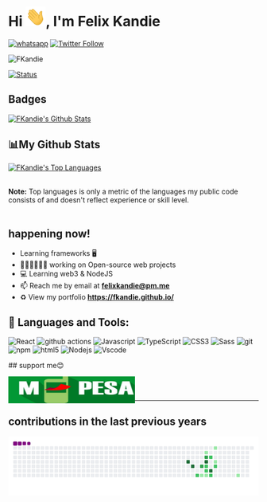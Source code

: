 # Hi <img src="https://github.com/FKandie/FKandie/blob/main/img/wave.gif" width="40px">, I'm Felix Kandie
<a href="https://wa.me/+254703882818"><img title="whatsapp" src="https://img.shields.io/badge/whatsapp-2E8B57?style=for-the-badge&logo=whatsapp"></a>
[![Twitter Follow](https://img.shields.io/twitter/follow/felixkandie_?color=1DA1F2&logo=twitter&style=for-the-badge)](https://twitter.com/intent/follow?original_referer=https%3A%2F%2Fgithub.com%2Ffelixkandie_&screen_name=felixkandie_)
<p align="left"> 
<img src="https://komarev.com/ghpvc/?username=FKandie&label=Profile%20views&color=2E8B57&style=flat" alt="FKandie" /> </p>

[![Status](https://img.shields.io/badge/Role-WebDeveloper%20-2E8B57.svg)](https://github.com/FKandie)

<h2>Badges</h2>
<p align="left">
<a href="https://github.com/FKandie"><img alt="FKandie's Github Stats" src="https://github-readme-stats.vercel.app/api?username=FKandie&show_icons=true&count_private=true&theme=react&hide_border=true&icon_color=FFFF00&title_color=FFFF00&bg_color=2E8B57"/></a>
</p>
<p align="left">
<h2> 📊My Github Stats</h2>
<a href="https://github.com/FKandie"><img alt="FKandie's Top Languages" src="https://github-readme-stats.vercel.app/api/top-langs/?username=FKandie&langs_count=8&count_private=true&layout=compact&theme=react&hide_border=true&title_color=FFFF00&bg_color=2E8B57" width="300px"/></a>
</p>
<br/>
  <b>Note:</b> Top languages is only a metric of the languages my public code consists of and doesn't reflect experience or skill level.
<br/>
<br/>

## happening now! 

-  Learning frameworks 🖥️ 
- 👨🏽‍💻👩🏼‍💻 working on Open-source web projects 
- 💻 Learning web3 & NodeJS
- 📫 Reach me by email at **felixkandie@pm.me**
- ♻️ View my portfolio **https://fkandie.github.io/**
## 🚀 Languages and Tools:
<p>
  <img alt="React" src="https://img.shields.io/badge/-React-45b8d8?style=flat-square&logo=react&logoColor=white" /> 
  <img alt="github actions" src="https://img.shields.io/badge/-Github_Actions-2088FF?style=flat-square&logo=github-actions&logoColor=white" />
  <img alt="Javascript" src="https://img.shields.io/badge/-Javascript-yellow?style=flat-square&logo=Javascript&logoColor=white" />
  <img alt="TypeScript" src="https://img.shields.io/badge/-TypeScript-007ACC?style=flat-square&logo=typescript&logoColor=white" /> 
  <img alt="CSS3" src="https://img.shields.io/badge/-CSS3-blue?style=flat-square&logo=CSS3&logoColor=white" />
  <img alt="Sass" src="https://img.shields.io/badge/-Sass-CC6699?style=flat-square&logo=sass&logoColor=white" />  
  <img alt="git" src="https://img.shields.io/badge/-Git-F05032?style=flat-square&logo=git&logoColor=white" />   
  <img alt="npm" src="https://img.shields.io/badge/-NPM-CB3837?style=flat-square&logo=npm&logoColor=white" />
  <img alt="html5" src="https://img.shields.io/badge/-HTML5-E34F26?style=flat-square&logo=html5&logoColor=white" />  
  <img alt="Nodejs" src="https://img.shields.io/badge/-Nodejs-43853d?style=flat-square&logo=Node.js&logoColor=white" />
  <img alt="Vscode" src="https://img.shields.io/badge/-vs--code-informational?style=flat-square&logo=vs-code&logoColor=white" />
  
</p>
## support me😊
<p><a href="tel:+254703882818"> 
<img align="left" src="https://github.com/FKandie/FKandie/blob/main/img/mpesa_0703882818.jpg" height="54" width="255" alt="Felix Kandie" />
</a></p><br><br>

---
## contributions in the last previous years

![snake gif](https://github.com/FKandie/FKandie/blob/main/img/contributions.gif) 

<br />




